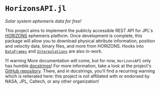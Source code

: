 # `HorizonsAPI.jl`

_Solar system ephemeris data for free!_

This project aims to implement the publicly accessible REST API for JPL's
[HORIZONS](https://ssd-api.jpl.nasa.gov/horizons.html) ephemeris platform. Once
development is complete, this package will allow you to download physical
attribute information, position and velocity data, binary files, and more from
HORIZONS. Hooks into [`DataFrames`](https://dataframes.juliadata.org/stable/)
and [`Interpolations`](http://juliamath.github.io/Interpolations.jl/stable/) are
also in-work.

!!! warning 
    More documentation will come, but for now, `HorizonsAPI` only has
    humble [docstrings](docstrings)! For more information, take a look at the
    project's [GitHub repository](https://github.com/cadojo/HorizonsAPI.jl/). There,
    and in docstrings, you'll find a recurring warning which is reiterated here:
    this project is not affiliated with or endorsed by NASA, JPL, Caltech, or any
    other organization!
